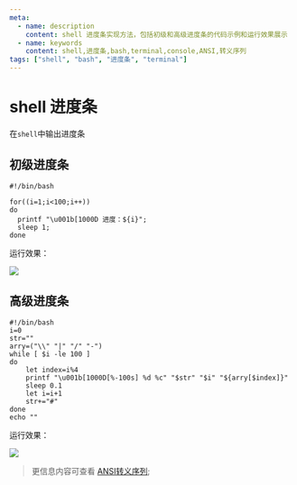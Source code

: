 ```yaml
---
meta:
  - name: description
    content: shell 进度条实现方法，包括初级和高级进度条的代码示例和运行效果展示
  - name: keywords
    content: shell,进度条,bash,terminal,console,ANSI,转义序列
tags: ["shell", "bash", "进度条", "terminal"]
---
```


# shell 进度条


在`shell`中输出进度条

## 初级进度条

```
#!/bin/bash

for((i=1;i<100;i++))
do
  printf "\u001b[1000D 进度：${i}";
  sleep 1;
done
```

运行效果：

![](https://4.z.wiki/images/20220408/46a17eb651684ba49d960f87a4dd7d11.gif)

## 高级进度条

```
#!/bin/bash
i=0
str=""
arry=("\\" "|" "/" "-")
while [ $i -le 100 ]
do
    let index=i%4
    printf "\u001b[1000D[%-100s] %d %c" "$str" "$i" "${arry[$index]}"
    sleep 0.1
    let i=i+1
    str+="#"
done
echo ""
```

运行效果：

![](https://1.z.wiki/images/20220408/1ceac5fd91294989b9cc7fdd09dffbf0.gif)

> 更信息内容可查看 [ANSI转义序列](https://z.wiki/tech/my-first-post-in-stackoverflow.html);
